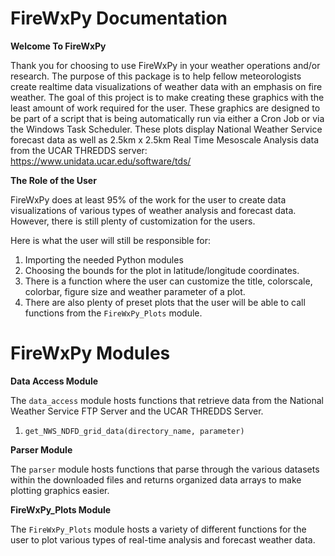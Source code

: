 # FireWxPy Documentation

**Welcome To FireWxPy**

Thank you for choosing to use FireWxPy in your weather operations and/or research. The purpose of this package is to help fellow meteorologists create realtime data visualizations of weather data with an emphasis on fire weather. The goal of this project is to make creating these graphics with the least amount of work required for the user. These graphics are designed to be part of a script that is being automatically run via either a Cron Job or via the Windows Task Scheduler. These plots display National Weather Service forecast data as well as 2.5km x 2.5km Real Time Mesoscale Analysis data from the UCAR THREDDS server: https://www.unidata.ucar.edu/software/tds/

**The Role of the User**

FireWxPy does at least 95% of the work for the user to create data visualizations of various types of weather analysis and forecast data. However, there is still plenty of customization for the users. 

Here is what the user will still be responsible for:

1. Importing the needed Python modules
2. Choosing the bounds for the plot in latitude/longitude coordinates. 
3. There is a function where the user can customize the title, colorscale, colorbar, figure size and weather parameter of a plot. 
4. There are also plenty of preset plots that the user will be able to call functions from the `FireWxPy_Plots` module.

# FireWxPy Modules

**Data Access Module**

The `data_access` module hosts functions that retrieve data from the National Weather Service FTP Server and the UCAR THREDDS Server. 

1. `get_NWS_NDFD_grid_data(directory_name, parameter)`







**Parser Module**

The `parser` module hosts functions that parse through the various datasets within the downloaded files and returns organized data arrays to make plotting graphics easier. 








**FireWxPy_Plots Module**

The `FireWxPy_Plots` module hosts a variety of different functions for the user to plot various types of real-time analysis and forecast weather data. 
